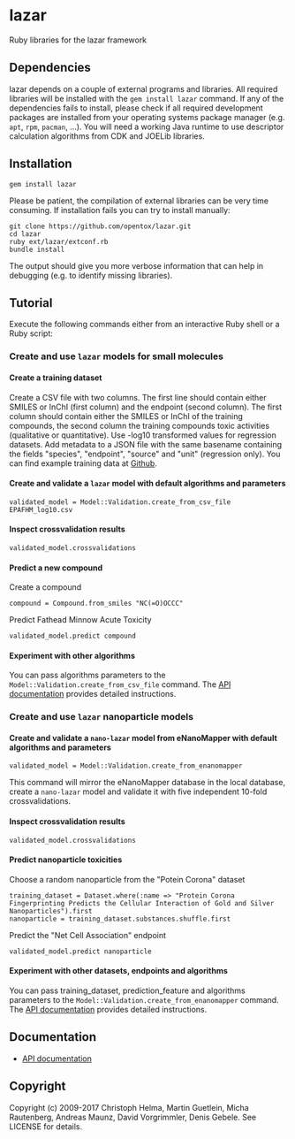 lazar
=====

Ruby libraries for the lazar framework

Dependencies
------------

  lazar depends on a couple of external programs and libraries. All required libraries will be installed with the `gem install lazar` command. 
  If any of the dependencies fails to install, please check if all required development packages are installed from your operating systems package manager (e.g. `apt`, `rpm`, `pacman`, ...). 
  You will need a working Java runtime to use descriptor calculation algorithms from CDK and JOELib libraries.

Installation
------------

  `gem install lazar`

  Please be patient, the compilation of external libraries can be very time consuming. If installation fails you can try to install manually:

  ```
  git clone https://github.com/opentox/lazar.git
  cd lazar
  ruby ext/lazar/extconf.rb
  bundle install
  ```

  The output should give you more verbose information that can help in debugging (e.g. to identify missing libraries).

Tutorial
--------

Execute the following commands either from an interactive Ruby shell or a Ruby script:

### Create and use `lazar` models for small molecules

#### Create a training dataset

  Create a CSV file with two columns. The first line should contain either SMILES or InChI (first column) and the endpoint (second column). The first column should contain either the SMILES or InChI of the training compounds, the second column the training compounds toxic activities (qualitative or quantitative). Use -log10 transformed values for regression datasets. Add metadata to a JSON file with the same basename containing the fields "species", "endpoint", "source" and "unit" (regression only). You can find example training data at [Github](https://github.com/opentox/lazar-public-data).

#### Create and validate a `lazar` model with default algorithms and parameters

  `validated_model = Model::Validation.create_from_csv_file EPAFHM_log10.csv`

#### Inspect crossvalidation results

  `validated_model.crossvalidations`

#### Predict a new compound

  Create a compound

  `compound = Compound.from_smiles "NC(=O)OCCC"`

  Predict Fathead Minnow Acute Toxicity

  `validated_model.predict compound`

#### Experiment with other algorithms

  You can pass algorithms parameters to the `Model::Validation.create_from_csv_file` command. The [API documentation](http://rdoc.info/gems/lazar) provides detailed instructions.

### Create and use `lazar` nanoparticle models

#### Create and validate a `nano-lazar` model from eNanoMapper with default algorithms and parameters

  `validated_model = Model::Validation.create_from_enanomapper`

  This command will mirror the eNanoMapper database in the local database, create a `nano-lazar` model and validate it with five independent 10-fold crossvalidations.

#### Inspect crossvalidation results

  `validated_model.crossvalidations`

#### Predict nanoparticle toxicities

  Choose a random nanoparticle from the "Potein Corona" dataset
  ```
  training_dataset = Dataset.where(:name => "Protein Corona Fingerprinting Predicts the Cellular Interaction of Gold and Silver Nanoparticles").first
  nanoparticle = training_dataset.substances.shuffle.first
  ```

  Predict the "Net Cell Association" endpoint

  `validated_model.predict nanoparticle`

#### Experiment with other datasets, endpoints and algorithms

  You can pass training_dataset, prediction_feature and algorithms parameters to the `Model::Validation.create_from_enanomapper` command. The [API documentation](http://rdoc.info/gems/lazar) provides detailed instructions.

Documentation
-------------
* [API documentation](http://rdoc.info/gems/lazar)

Copyright
---------
Copyright (c) 2009-2017 Christoph Helma, Martin Guetlein, Micha Rautenberg, Andreas Maunz, David Vorgrimmler, Denis Gebele. See LICENSE for details.
